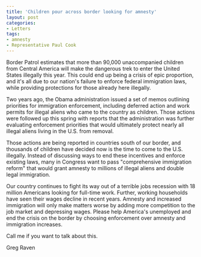 ```yaml
---
title: 'Children pour across border looking for amnesty'
layout: post
categories:
- Letters
tags:
- amnesty
- Representative Paul Cook
---
```


Border Patrol estimates that more than 90,000 unaccompanied children from Central America will make the dangerous trek to enter the United States illegally this year. This could end up being a crisis of epic proportion, and it's all due to our nation's failure to enforce federal immigration laws, while providing protections for those already here illegally.

Two years ago, the Obama administration issued a set of memos outlining priorities for immigration enforcement, including deferred action and work permits for illegal aliens who came to the country as children. Those actions were followed up this spring with reports that the administration was further evaluating enforcement priorities that would ultimately protect nearly all illegal aliens living in the U.S. from removal.

Those actions are being reported in countries south of our border, and thousands of children have decided now is the time to come to the U.S. illegally. Instead of discussing ways to end these incentives and enforce existing laws, many in Congress want to pass "comprehensive immigration reform" that would grant amnesty to millions of illegal aliens and double legal immigration.

Our country continues to fight its way out of a terrible jobs recession with 18 million Americans looking for full-time work. Further, working households have seen their wages decline in recent years. Amnesty and increased immigration will only make matters worse by adding more competition to the job market and depressing wages. Please help America's unemployed and end the crisis on the border by choosing enforcement over amnesty and immigration increases.

Call me if you want to talk about this.

Greg Raven